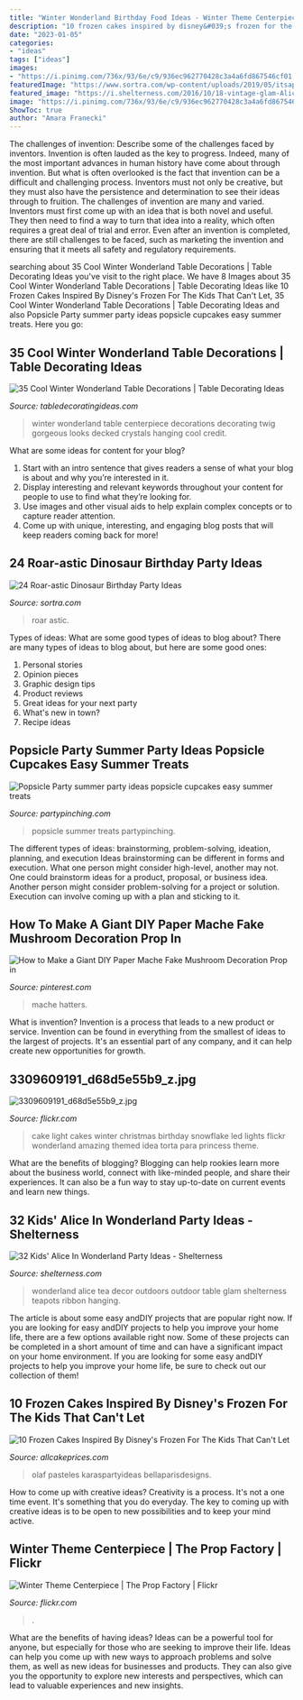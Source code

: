 ```yaml
---
title: "Winter Wonderland Birthday Food Ideas - Winter Theme Centerpiece"
description: "10 frozen cakes inspired by disney&#039;s frozen for the kids that can&#039;t let"
date: "2023-01-05"
categories:
- "ideas"
tags: ["ideas"]
images:
- "https://i.pinimg.com/736x/93/6e/c9/936ec962770428c3a4a6fd867546cf01.jpg"
featuredImage: "https://www.sortra.com/wp-content/uploads/2019/05/itsapartycreative.jpg"
featured_image: "https://i.shelterness.com/2016/10/18-vintage-glam-Alice-in-Wonderland-tea-party-outdoors.jpg"
image: "https://i.pinimg.com/736x/93/6e/c9/936ec962770428c3a4a6fd867546cf01.jpg"
ShowToc: true
author: "Amara Franecki"
---
```



The challenges of invention: Describe some of the challenges faced by inventors.
Invention is often lauded as the key to progress. Indeed, many of the most important advances in human history have come about through invention. But what is often overlooked is the fact that invention can be a difficult and challenging process. Inventors must not only be creative, but they must also have the persistence and determination to see their ideas through to fruition.
The challenges of invention are many and varied. Inventors must first come up with an idea that is both novel and useful. They then need to find a way to turn that idea into a reality, which often requires a great deal of trial and error. Even after an invention is completed, there are still challenges to be faced, such as marketing the invention and ensuring that it meets all safety and regulatory requirements.

	

		
searching about 35 Cool Winter Wonderland Table Decorations | Table Decorating Ideas you've visit to the right place. We have 8 Images about 35 Cool Winter Wonderland Table Decorations | Table Decorating Ideas like 10 Frozen Cakes Inspired By Disney&#039;s Frozen For The Kids That Can&#039;t Let, 35 Cool Winter Wonderland Table Decorations | Table Decorating Ideas and also Popsicle Party summer party ideas popsicle cupcakes easy summer treats. Here you go:
		
    
## 35 Cool Winter Wonderland Table Decorations | Table Decorating Ideas

<img loading=lazy src="http://1.bp.blogspot.com/-T-TghYta3uA/TydpmJEl9tI/AAAAAAAAAo8/65xUP5mccAU/s1600/IMG_0521.JPG" onerror="this.onerror=null;this.src='https://tse4.mm.bing.net/th?id=OIP.Bd-ahJIdsnbNCgn8F5Yq0wHaJ6&amp;pid=15.1';" alt="35 Cool Winter Wonderland Table Decorations | Table Decorating Ideas">

_Source: tabledecoratingideas.com_

>winter wonderland table centerpiece decorations decorating twig gorgeous looks decked crystals hanging cool credit. 

	

What are some ideas for content for your blog?
1. Start with an intro sentence that gives readers a sense of what your blog is about and why you’re interested in it.
2. Display interesting and relevant keywords throughout your content for people to use to find what they’re looking for.
3. Use images and other visual aids to help explain complex concepts or to capture reader attention.
4. Come up with unique, interesting, and engaging blog posts that will keep readers coming back for more!

    
## 24 Roar-astic Dinosaur Birthday Party Ideas

<img loading=lazy src="https://www.sortra.com/wp-content/uploads/2019/05/itsapartycreative.jpg" onerror="this.onerror=null;this.src='https://tse3.mm.bing.net/th?id=OIP.zwWz35qmnQ4uxAp3UrvGjgHaHa&amp;pid=15.1';" alt="24 Roar-astic Dinosaur Birthday Party Ideas">

_Source: sortra.com_

>roar astic. 

	

Types of ideas: What are some good types of ideas to blog about?
There are many types of ideas to blog about, but here are some good ones:
1. Personal stories 
2. Opinion pieces 
3. Graphic design tips 
4. Product reviews 
5. Great ideas for your next party 
6. What's new in town? 
7. Recipe ideas 

    
## Popsicle Party Summer Party Ideas Popsicle Cupcakes Easy Summer Treats

<img loading=lazy src="https://partypinching.com/wp-content/uploads/2016/12/pop2-1024x1024.png" onerror="this.onerror=null;this.src='https://tse1.mm.bing.net/th?id=OIP.irG24QXO4487UfBfOyK6ogHaHa&amp;pid=15.1';" alt="Popsicle Party summer party ideas popsicle cupcakes easy summer treats">

_Source: partypinching.com_

>popsicle summer treats partypinching. 

	

The different types of ideas: brainstorming, problem-solving, ideation, planning, and execution
Ideas brainstorming can be different in forms and execution. What one person might consider high-level, another may not. One could brainstorm ideas for a product, proposal, or business idea. Another person might consider problem-solving for a project or solution. Execution can involve coming up with a plan and sticking to it.

    
## How To Make A Giant DIY Paper Mache Fake Mushroom Decoration Prop In

<img loading=lazy src="https://i.pinimg.com/736x/93/6e/c9/936ec962770428c3a4a6fd867546cf01.jpg" onerror="this.onerror=null;this.src='https://tse3.mm.bing.net/th?id=OIP.flAh7PZYaOFQQNl57nx2BgHaLD&amp;pid=15.1';" alt="How to Make a Giant DIY Paper Mache Fake Mushroom Decoration Prop in">

_Source: pinterest.com_

>mache hatters. 

	

What is invention?
Invention is a process that leads to a new product or service. Invention can be found in everything from the smallest of ideas to the largest of projects. It's an essential part of any company, and it can help create new opportunities for growth.

    
## 3309609191_d68d5e55b9_z.jpg

<img loading=lazy src="http://farm4.staticflickr.com/3377/3309609191_d68d5e55b9_z.jpg" onerror="this.onerror=null;this.src='https://tse2.mm.bing.net/th?id=OIP.XqV0HdQAEOflkeijP3JTFAAAAA&amp;pid=15.1';" alt="3309609191_d68d5e55b9_z.jpg">

_Source: flickr.com_

>cake light cakes winter christmas birthday snowflake led lights flickr wonderland amazing themed idea torta para princess theme. 

	

What are the benefits of blogging?
Blogging can help rookies learn more about the business world, connect with like-minded people, and share their experiences. It can also be a fun way to stay up-to-date on current events and learn new things.

    
## 32 Kids&#039; Alice In Wonderland Party Ideas - Shelterness

<img loading=lazy src="https://i.shelterness.com/2016/10/18-vintage-glam-Alice-in-Wonderland-tea-party-outdoors.jpg" onerror="this.onerror=null;this.src='https://tse1.mm.bing.net/th?id=OIP.lpvVPfO6cTjJxMp2sQxZyQHaKR&amp;pid=15.1';" alt="32 Kids&#039; Alice In Wonderland Party Ideas - Shelterness">

_Source: shelterness.com_

>wonderland alice tea decor outdoors outdoor table glam shelterness teapots ribbon hanging. 

	

The article is about some easy andDIY projects that are popular right now.
If you are looking for easy andDIY projects to help you improve your home life, there are a few options available right now. Some of these projects can be completed in a short amount of time and can have a significant impact on your home environment. If you are looking for some easy andDIY projects to help you improve your home life, be sure to check out our collection of them!

    
## 10 Frozen Cakes Inspired By Disney&#039;s Frozen For The Kids That Can&#039;t Let

<img loading=lazy src="https://www.allcakeprices.com/wp-content/uploads/2018/12/Frozen-Winter-Wonderland-Cake.jpg" onerror="this.onerror=null;this.src='https://tse3.mm.bing.net/th?id=OIP.hmneF9dRHrcDA-J6K7G1cAHaLH&amp;pid=15.1';" alt="10 Frozen Cakes Inspired By Disney&#039;s Frozen For The Kids That Can&#039;t Let">

_Source: allcakeprices.com_

>olaf pasteles karaspartyideas bellaparisdesigns. 

	

How to come up with creative ideas?
Creativity is a process. It's not a one time event. It's something that you do everyday. The key to coming up with creative ideas is to be open to new possibilities and to keep your mind active.

    
## Winter Theme Centerpiece | The Prop Factory | Flickr

<img loading=lazy src="https://c2.staticflickr.com/4/3550/3775691419_8e1496d627_b.jpg" onerror="this.onerror=null;this.src='https://tse2.mm.bing.net/th?id=OIP.T3HWhXx4xyog9hh5a-eLBgHaJ4&amp;pid=15.1';" alt="Winter Theme Centerpiece | The Prop Factory | Flickr">

_Source: flickr.com_

>. 

	

What are the benefits of having ideas?
Ideas can be a powerful tool for anyone, but especially for those who are seeking to improve their life. Ideas can help you come up with new ways to approach problems and solve them, as well as new ideas for businesses and products. They can also give you the opportunity to explore new interests and perspectives, which can lead to valuable experiences and new insights.

